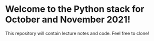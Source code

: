 # Welcome to the Python stack for October and November 2021!

This repository will contain lecture notes and code.  Feel free to clone!